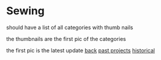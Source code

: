 # Sewing


should have a list of all categories with thumb nails

the thumbnails are the first pic of the categories

the first pic is the latest update
[back](../)
[past projects](Textiles/Sewing/prev-proj.md)
[historical](Textiles/Sewing/historical.md)
